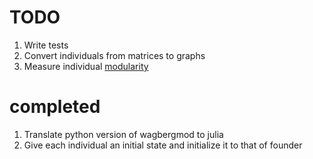 # TODO
1. Write tests
1. Convert individuals from matrices to graphs
1. Measure individual [modularity][1]

# completed
1. Translate python version of wagbergmod to julia
1. Give each individual an initial state and initialize it to that of founder

[1]: http://igraph.sourceforge.net/doc/python/igraph.GraphBase-class.html#modularity
